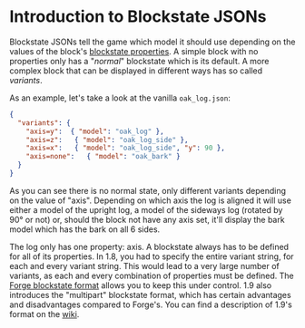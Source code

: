 Introduction to Blockstate JSONs
================================

Blockstate JSONs tell the game which model it should use depending on the values of the block's [blockstate properties][blockstate].
A simple block with no properties only has a "*normal*" blockstate which is its default.
A more complex block that can be displayed in different ways has so called *variants*.

As an example, let's take a look at the vanilla `oak_log.json`:

```json
{
  "variants": {
    "axis=y":  { "model": "oak_log" },
    "axis=z":   { "model": "oak_log_side" },
    "axis=x":   { "model": "oak_log_side", "y": 90 },
    "axis=none":   { "model": "oak_bark" }
  }
}
```

As you can see there is no normal state, only different variants depending on the value of "axis". Depending on which axis the log is aligned it will use either a model of the upright log, a model of the sideways log (rotated by 90° or not) or, should the block not have any axis set, it'll display the bark model which has the bark on all 6 sides.

The log only has one property: axis. A blockstate always has to be defined for all of its properties. In 1.8, you had to specify the entire variant string, for each and every variant string. This would lead to a very large number of variants, as each and every combination of properties must be defined. The [Forge blockstate format][Forge blockstate] allows you to keep this under control. 1.9 also introduces the "multipart" blockstate format, which has certain advantages and disadvantages compared to Forge's. You can find a description of 1.9's format on the [wiki].

[blockstate]: ../../blocks/states.md
[Forge blockstate]: forgeBlockstates.md
[wiki]: http://minecraft.gamepedia.com/Model#Block_states
